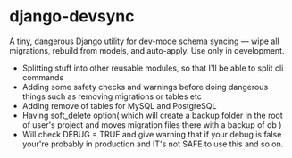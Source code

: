# django-devsync

A tiny, dangerous Django utility for dev-mode schema syncing — wipe all migrations, rebuild from models, and auto-apply. Use only in development.

- Splitting stuff into other reusable modules, so that I'll be able to split cli commands
- Adding some safety checks and warnings before doing dangerous things such as removing migrations or tables etc
- Adding remove of tables for MySQL and PostgreSQL
- Having soft_delete option( which will create a backup folder in the root of user's project and moves migration files there with a backup of db )
- Will check DEBUG = TRUE and give warning that if your debug is false your're probably in production and IT's not SAFE to use this and so on.
